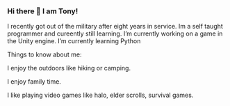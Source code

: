 ### Hi there 👋 I am Tony! 
I recently got out of the military after eight years in service.
Im a self taught programmer and cureently still learning.
I’m currently working on a game in the Unity engine.
I’m currently learning Python

Things to know about me:

I enjoy the outdoors like hiking or camping.

I enjoy family time.

I like playing video games like halo, elder scrolls, survival games.




<!--
**tonyware2009/tonyware2009** is a ✨ _special_ ✨ repository because its `README.md` (this file) appears on your GitHub profile.

Here are some ideas to get you started:

- 🔭 I’m currently working on ...
- 🌱 I’m currently learning ...
- 👯 I’m looking to collaborate on ...
- 🤔 I’m looking for help with ...
- 💬 Ask me about ...
- 📫 How to reach me: ...
- 😄 Pronouns: ...
- ⚡ Fun fact: ...
-->
